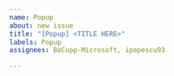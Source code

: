 ```yaml
---
name: Popup
about: new issue
title: "[Popup] <TITLE HERE>"
labels: Popup
assignees: BoCupp-Microsoft, ipopescu93

---
```



